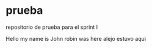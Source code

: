 # prueba
repositorio de prueba para el sprint I


Hello my name is John
robin was here
alejo estuvo aqui 
